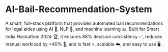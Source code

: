 # AI-Bail-Recommendation-System
A smart, full-stack platform that provides automated bail recommendations for legal aides using AI 🤖, NLP 🧠, and machine learning 📊. Built for Smart India Hackathon 2024 🏆, it ensures 88% decision consistency ✅, reduces manual workload by >40% 💼, and is fast ⚡, scalable ☁️, and easy to use 🖥️.
